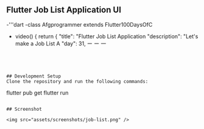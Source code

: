 ## Flutter Job List Application UI


 -'''dart
-class Afgprogrammer extends Flutter100DaysOfC
- video() {
return {
"title": "Flutter Job List Application
"description": "Let's make a Job List A
"day": 31,
ー
ー
一

 



```




## Development Setup
Clone the repository and run the following commands:
```
flutter pub get
flutter run
```

## Screenshot

<img src="assets/screenshots/job-list.png" />


